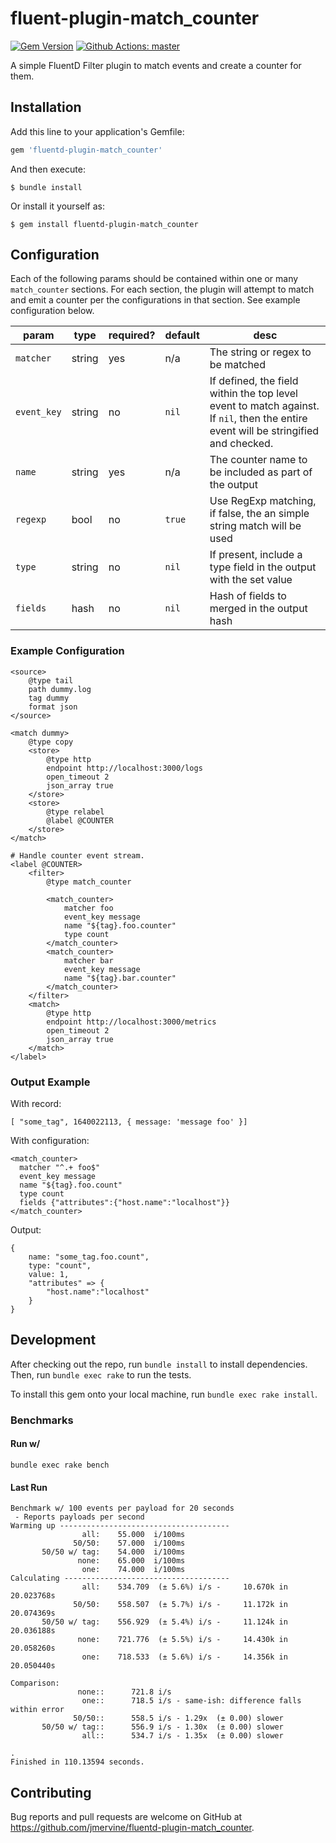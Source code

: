 # fluent-plugin-match_counter

[![Gem Version](https://badge.fury.io/rb/fluentd-plugin-match_counter.svg)](https://badge.fury.io/rb/fluentd-plugin-match_counter)
[![Github Actions: master](https://github.com/jmervine/fluent-plugin-match_counter/actions/workflows/ruby.yml/badge.svg??branch=master)](https://github.com/jmervine/fluent-plugin-match_counter/actions/workflows/ruby.yml)

A simple FluentD Filter plugin to match events and create a counter for them.

## Installation

Add this line to your application's Gemfile:

```ruby
gem 'fluentd-plugin-match_counter'
```

And then execute:

    $ bundle install

Or install it yourself as:

    $ gem install fluentd-plugin-match_counter

## Configuration

Each of the following params should be contained within one or many
`match_counter` sections. For each section, the plugin will attempt to match
and emit a counter per the configurations in that section. See example
configuration below.


| param       | type   | required? | default | desc                                                                                                                                |
| ---         | ---    | ---       | ---     | ---                                                                                                                                 |
| `matcher`   | string | yes       | n/a     | The string or regex to be matched                                                                                                   |
| `event_key` | string | no        | `nil`   | If defined, the field within the top level event to match against. If `nil`, then the entire event will be stringified and checked. |
| `name`      | string | yes       | n/a     | The counter name to be included as part of the output                                                                               |
| `regexp`    | bool   | no        | `true`  | Use RegExp matching, if false, the an simple string match will be used                                                              |
| `type`      | string | no        | `nil`   | If present, include a type field in the output with the set value                                                                   |
| `fields`    | hash   | no        | `nil`   | Hash of fields to merged in the output hash                                                                                         |

### Example Configuration

```
<source>
    @type tail
    path dummy.log
    tag dummy
    format json
</source>

<match dummy>
    @type copy
    <store>
        @type http
        endpoint http://localhost:3000/logs
        open_timeout 2
        json_array true
    </store>
    <store>
        @type relabel
        @label @COUNTER
    </store>
</match>

# Handle counter event stream.
<label @COUNTER>
    <filter>
        @type match_counter

        <match_counter>
            matcher foo
            event_key message
            name "${tag}.foo.counter"
            type count
        </match_counter>
        <match_counter>
            matcher bar
            event_key message
            name "${tag}.bar.counter"
        </match_counter>
    </filter>
    <match>
        @type http
        endpoint http://localhost:3000/metrics
        open_timeout 2
        json_array true
    </match>
</label>
```

### Output Example

With record:
```
[ "some_tag", 1640022113, { message: 'message foo' }]
```

With configuration:
```
<match_counter>
  matcher "^.+ foo$"
  event_key message
  name "${tag}.foo.count"
  type count
  fields {"attributes":{"host.name":"localhost"}}
</match_counter>
```

Output:
```
{
    name: "some_tag.foo.count",
    type: "count",
    value: 1,
    "attributes" => {
        "host.name":"localhost"
    }
}
```

## Development

After checking out the repo, run `bundle install` to install dependencies. Then,
run `bundle exec rake` to run the tests.

To install this gem onto your local machine, run `bundle exec rake install`.

### Benchmarks

#### Run w/
```
bundle exec rake bench
```

#### Last Run
```
Benchmark w/ 100 events per payload for 20 seconds
 - Reports payloads per second
Warming up --------------------------------------
                all:    55.000  i/100ms
              50/50:    57.000  i/100ms
       50/50 w/ tag:    54.000  i/100ms
               none:    65.000  i/100ms
                one:    74.000  i/100ms
Calculating -------------------------------------
                all:    534.709  (± 5.6%) i/s -     10.670k in  20.023768s
              50/50:    558.507  (± 5.7%) i/s -     11.172k in  20.074369s
       50/50 w/ tag:    556.929  (± 5.4%) i/s -     11.124k in  20.036188s
               none:    721.776  (± 5.5%) i/s -     14.430k in  20.058260s
                one:    718.533  (± 5.6%) i/s -     14.356k in  20.050440s

Comparison:
               none::      721.8 i/s
                one::      718.5 i/s - same-ish: difference falls within error
              50/50::      558.5 i/s - 1.29x  (± 0.00) slower
       50/50 w/ tag::      556.9 i/s - 1.30x  (± 0.00) slower
                all::      534.7 i/s - 1.35x  (± 0.00) slower

.
Finished in 110.13594 seconds.
```

## Contributing

Bug reports and pull requests are welcome on GitHub at
https://github.com/jmervine/fluentd-plugin-match_counter.
